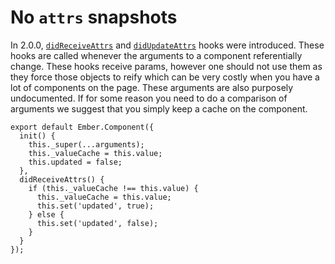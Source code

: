 # No `attrs` snapshots

In 2.0.0, [`didReceiveAttrs`](https://guides.emberjs.com/v2.9.0/components/the-component-lifecycle/#toc_formatting-component-attributes-with-code-didreceiveattrs-code) and [`didUpdateAttrs`](https://guides.emberjs.com/v2.9.0/components/the-component-lifecycle/#toc_resetting-presentation-state-on-attribute-change-with-code-didupdateattrs-code) hooks were introduced. These hooks are called whenever the arguments to a component referentially change. These hooks receive params, however one should not use them as they force those objects to reify which can be very costly when you have a lot of components on the page. These arguments are also purposely undocumented. If for some reason you need to do a comparison of arguments we suggest that you simply keep a cache on the component.

```
export default Ember.Component({
  init() {
    this._super(...arguments);
    this._valueCache = this.value;
    this.updated = false;
  },
  didReceiveAttrs() {
    if (this._valueCache !== this.value) {
      this._valueCache = this.value;
      this.set('updated', true);
    } else {
      this.set('updated', false);
    }
  }
});
```
